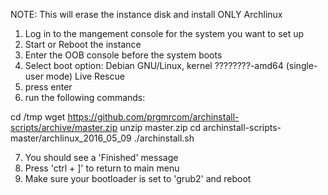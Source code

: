 NOTE: This will erase the instance disk and install ONLY Archlinux

1) Log in to the mangement console for the system you want to set up
2) Start or Reboot the instance
3) Enter the OOB console before the system boots
4) Select boot option: Debian GNU/Linux, kernel ????????-amd64 (single-user mode) Live Rescue
5) press enter
6) run the following commands:

cd /tmp
wget https://github.com/prgmrcom/archinstall-scripts/archive/master.zip
unzip master.zip
cd archinstall-scripts-master/archlinux_2016_05_09
./archinstall.sh

7) You should see a 'Finished' message
8) Press 'ctrl + ]' to return to main menu
9) Make sure your bootloader is set to 'grub2' and reboot